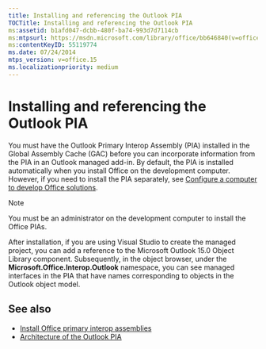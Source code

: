 ```yaml
---
title: Installing and referencing the Outlook PIA
TOCTitle: Installing and referencing the Outlook PIA
ms:assetid: b1afd047-dcbb-480f-ba74-993d7d7114cb
ms:mtpsurl: https://msdn.microsoft.com/library/office/bb646840(v=office.15)
ms:contentKeyID: 55119774
ms.date: 07/24/2014
mtps_version: v=office.15
ms.localizationpriority: medium
---
```


# Installing and referencing the Outlook PIA

You must have the Outlook Primary Interop Assembly (PIA) installed in the Global Assembly Cache (GAC) before you can incorporate information from the PIA in an Outlook managed add-in. By default, the PIA is installed automatically when you install Office on the development computer. However, if you need to install the PIA separately, see [Configure a computer to develop Office solutions](https://docs.microsoft.com/visualstudio/vsto/configuring-a-computer-to-develop-office-solutions).


> [!NOTE] 
> You must be an administrator on the development computer to install the Office PIAs.

After installation, if you are using Visual Studio to create the managed project, you can add a reference to the Microsoft Outlook 15.0 Object Library component. Subsequently, in the object browser, under the **Microsoft.Office.Interop.Outlook** namespace, you can see managed interfaces in the PIA that have names corresponding to objects in the Outlook object model.

## See also

- [Install Office primary interop assemblies](https://docs.microsoft.com/visualstudio/vsto/how-to-install-office-primary-interop-assemblies)
- [Architecture of the Outlook PIA](architecture-of-the-outlook-pia.md)

